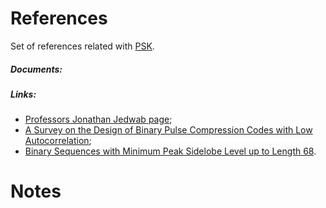 References
======================================
Set of references related with [PSK](http://en.wikipedia.org/wiki/Phase-shift_keying).

##### Documents:

##### Links:
 - [Professors Jonathan Jedwab page](http://people.math.sfu.ca/~jed/);
 - [A Survey on the Design of Binary Pulse Compression Codes with Low Autocorrelation](http://cdn.intechopen.com/pdfs/9713/InTech-A_survey_on_the_design_of_binary_pulse_compression_codes_with_low_autocorrelation.pdf);
 - [Binary Sequences with Minimum Peak Sidelobe Level up to Length 68](http://arxiv.org/pdf/1212.4930.pdf).


Notes
=====
